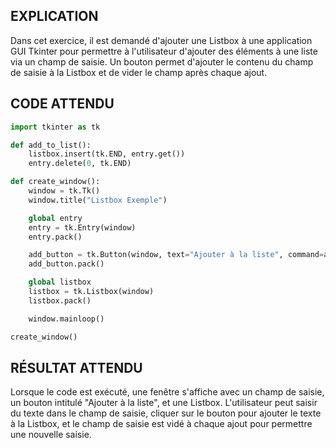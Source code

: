 ## EXPLICATION

Dans cet exercice, il est demandé d'ajouter une Listbox à une application GUI Tkinter pour permettre à l'utilisateur d'ajouter des éléments à une liste via un champ de saisie. Un bouton permet d'ajouter le contenu du champ de saisie à la Listbox et de vider le champ après chaque ajout.

## CODE ATTENDU

```python
import tkinter as tk

def add_to_list():
    listbox.insert(tk.END, entry.get())
    entry.delete(0, tk.END)

def create_window():
    window = tk.Tk()
    window.title("Listbox Exemple")

    global entry
    entry = tk.Entry(window)
    entry.pack()

    add_button = tk.Button(window, text="Ajouter à la liste", command=add_to_list)
    add_button.pack()

    global listbox
    listbox = tk.Listbox(window)
    listbox.pack()

    window.mainloop()

create_window()
```

## RÉSULTAT ATTENDU

Lorsque le code est exécuté, une fenêtre s'affiche avec un champ de saisie, un bouton intitulé "Ajouter à la liste", et une Listbox. L'utilisateur peut saisir du texte dans le champ de saisie, cliquer sur le bouton pour ajouter le texte à la Listbox, et le champ de saisie est vidé à chaque ajout pour permettre une nouvelle saisie.